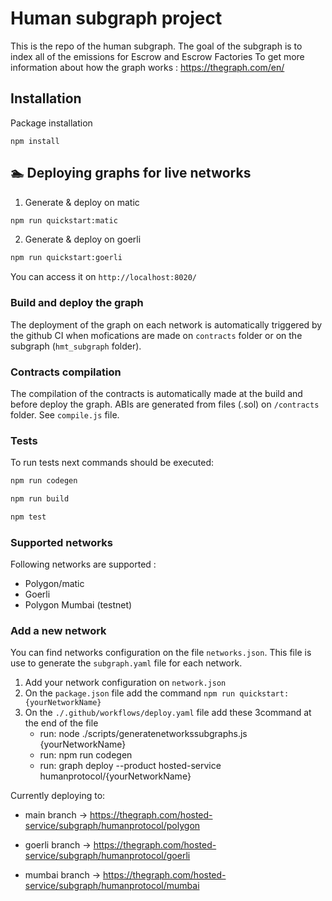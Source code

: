 # Human subgraph project

This is the repo of the human subgraph.
The goal of the subgraph is to index all of the emissions for Escrow and Escrow Factories
To get more information about how the graph works : https://thegraph.com/en/

## Installation

Package installation

```
npm install
```


## 🏊 Deploying graphs for live networks

1. Generate & deploy on matic

```bash
npm run quickstart:matic
```

2. Generate & deploy on goerli

```bash
npm run quickstart:goerli
```

You can access it on `http://localhost:8020/`

### Build and deploy the graph

The deployment of the graph on each network is automatically triggered by the github CI when mofications are made on `contracts` folder or on the subgraph (`hmt_subgraph` folder).


### Contracts compilation

The compilation of the contracts is automatically made at the build and before deploy the graph. ABIs are generated from files (.sol) on `/contracts` folder.
See `compile.js` file.

### Tests
To run tests next commands should be executed:

```bash
npm run codegen

npm run build

npm test
```

### Supported networks

Following networks are supported : 

- Polygon/matic
- Goerli
- Polygon Mumbai (testnet)

### Add a new network

You can find networks configuration on the file `networks.json`. This file is use to generate the `subgraph.yaml` file for each network. 

1. Add your network configuration on `network.json`
2. On the `package.json` file add the command `npm run quickstart:{yourNetworkName}`
2. On the `./.github/workflows/deploy.yaml` file add these 3command at the end of the file
      - run: node ./scripts/generatenetworkssubgraphs.js {yourNetworkName}
      - run: npm run codegen
      - run: graph deploy --product hosted-service humanprotocol/{yourNetworkName}



Currently deploying to:

- main branch -> https://thegraph.com/hosted-service/subgraph/humanprotocol/polygon

- goerli branch -> https://thegraph.com/hosted-service/subgraph/humanprotocol/goerli

- mumbai branch -> https://thegraph.com/hosted-service/subgraph/humanprotocol/mumbai
